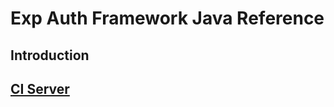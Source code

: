 # Exp Auth Framework Java Reference

## Introduction

## [CI Server](http://w-4cv752w7fb.apj.global.corp.sap:30008/job/af-java-reference/)